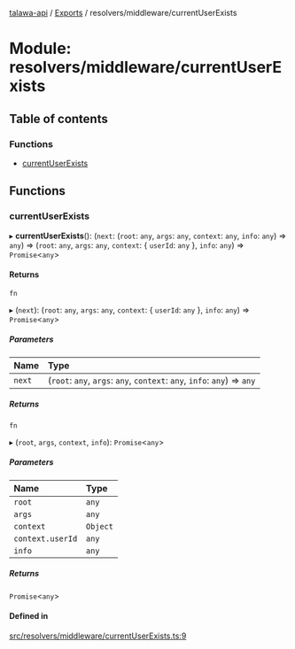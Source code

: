 [talawa-api](../README.md) / [Exports](../modules.md) / resolvers/middleware/currentUserExists

# Module: resolvers/middleware/currentUserExists

## Table of contents

### Functions

- [currentUserExists](resolvers_middleware_currentUserExists.md#currentuserexists)

## Functions

### currentUserExists

▸ **currentUserExists**(): (`next`: (`root`: `any`, `args`: `any`, `context`: `any`, `info`: `any`) =\> `any`) =\> (`root`: `any`, `args`: `any`, `context`: \{ `userId`: `any`  \}, `info`: `any`) =\> `Promise`\<`any`\>

#### Returns

`fn`

▸ (`next`): (`root`: `any`, `args`: `any`, `context`: \{ `userId`: `any`  \}, `info`: `any`) =\> `Promise`\<`any`\>

##### Parameters

| Name | Type |
| :------ | :------ |
| `next` | (`root`: `any`, `args`: `any`, `context`: `any`, `info`: `any`) =\> `any` |

##### Returns

`fn`

▸ (`root`, `args`, `context`, `info`): `Promise`\<`any`\>

##### Parameters

| Name | Type |
| :------ | :------ |
| `root` | `any` |
| `args` | `any` |
| `context` | `Object` |
| `context.userId` | `any` |
| `info` | `any` |

##### Returns

`Promise`\<`any`\>

#### Defined in

[src/resolvers/middleware/currentUserExists.ts:9](https://github.com/PalisadoesFoundation/talawa-api/blob/4c7d3ea/src/resolvers/middleware/currentUserExists.ts#L9)
